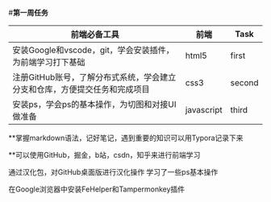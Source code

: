 #**第一周任务**

| 前端必备工具                                                 | 前端       | Task   |
| ------------------------------------------------------------ | ---------- | ------ |
| 安装Google和vscode，git，学会安装插件，为前端学习打下基础    | html5      | first  |
| 注册GitHub账号，了解分布式系统，学会建立分支和仓库，方便提交任务和完成项目 | css3       | second |
| 安装ps，学会ps的基本操作，为切图和对接UI做准备               | javascript | third  |

**掌握markdown语法，记好笔记，遇到重要的知识可以用Typora记录下来

**可以使用GitHub，掘金，b站，csdn，知乎来进行前端学习



通过汉化包，对GitHub桌面版进行汉化操作
学习了一些ps基本操作

在Google浏览器中安装FeHelper和Tampermonkey插件
